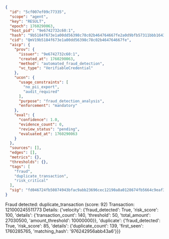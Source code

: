 ```json
{
  "id": "5cf007ef09c77335",
  "scope": "agent",
  "key": "RESULT",
  "epoch": 1760290063,
  "host_pid": "9e6742732c60:1",
  "hash": "9b5184f673e1a00dd56398c78c02b464764667fe2a0d9bfb57311bbb1643d3cf",
  "cid": "QmV19b5184f673e1a00dd56398c78c02b464764667fe",
  "aicp": {
    "prov": {
      "issuer": "9e6742732c60:1",
      "created_at": 1760290063,
      "method": "automated_fraud_detection",
      "vc_type": "VerifiableCredential"
    },
    "ucon": {
      "usage_constraints": [
        "no_pii_export",
        "audit_required"
      ],
      "purpose": "fraud_detection_analysis",
      "enforcement": "mandatory"
    },
    "eval": {
      "confidence": 1.0,
      "evidence_count": 0,
      "review_status": "pending",
      "evaluated_at": 1760290063
    }
  },
  "sources": [],
  "edges": [],
  "metrics": {},
  "thresholds": {},
  "tags": [
    "fraud",
    "duplicate_transaction",
    "risk_critical"
  ],
  "sig": "fd046724fb50874943bfac9abb23696cec12190a8a0128674fb5664c9eaf306b"
}
```

Fraud detected: duplicate_transaction (score: 92)
Transaction: 121000245511773
Details: {'velocity': {'fraud_detected': True, 'risk_score': 100, 'details': {'transaction_count': 140, 'threshold': 50, 'total_amount': 27030500, 'amount_threshold': 10000000}}, 'duplicate': {'fraud_detected': True, 'risk_score': 85, 'details': {'duplicate_count': 139, 'first_seen': 1760285765, 'matching_hash': '976242956abb43a6'}}}